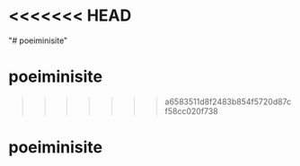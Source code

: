 <<<<<<< HEAD
=======
"# poeiminisite" 
# poeiminisite
>>>>>>> a6583511d8f2483b854f5720d87cf58cc020f738
# poeiminisite
